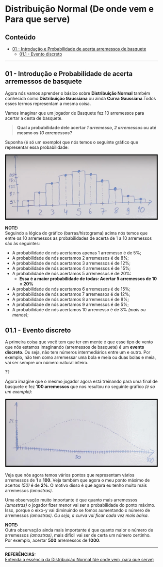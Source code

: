 # Distribuição Normal (De onde vem e Para que serve)

## Conteúdo

 - [01 - Introdução e Probabilidade de acerta arremessos de basquete](#01)
   - [01.1 - Evento discreto](#01-1)

---

<div id='01'></div>

## 01 - Introdução e Probabilidade de acerta arremessos de basquete

Agora nós vamos aprender o básico sobre **Distribuição Normal** também conhecida como **Distribuição Gaussiana** ou ainda **Curva Gaussiana**.Todos esses termos representam a mesma coisa.

Vamos imaginar que um jogador de Basquete fez 10 arremessos para acertar a cesta de basquete.

> **Qual a probabilidade dele acertar *1 arremesso*, *2 arremessos* ou até mesmo os *10 arremessos*?**

Suponha (é só um exemplo) que nós temos o seguinte gráfico que representar essa probabilidade:

![img](images/normal-distribution-01.png)  

**NOTE:**  
Seguindo a lógica do gráfico (barras/histograma) acima nós temos que entre os 10 arremessos as probabilidades de acerta de 1 a 10 arremessos são às seguintes:

 - A probabilidade de nós acertamos apenas 1 arremesso é de 5%;
 - A probabilidade de nós acertamos 2 arremessos é de 8%;
 - A probabilidade de nós acertamos 3 arremessos é de 12%;
 - A probabilidade de nós acertamos 4 arremessos é de 15%;
 - A probabilidade de nós acertamos 5 arremessos é de 20%:
   - **Essa é a maior probabilidade de todas: Acertar 5 arremessos de 10 = 20%**
 - A probabilidade de nós acertamos 6 arremessos é de 15%;
 - A probabilidade de nós acertamos 7 arremessos é de 12%;
 - A probabilidade de nós acertamos 8 arremessos é de 8%;
 - A probabilidade de nós acertamos 9 arremessos é de 5%;
 - A probabilidade de nós acertamos 10 arremesso é de 3% *(mais ou menos)*;

<div id="01-1"></div>

## 01.1 - Evento discreto

A primeira coisa que você tem que ter em mente é que esse tipo de vento que nós estamos imaginando (arremessos de basquete) é um **evento discreto**. Ou seja, não tem números intermediários entre um e outro. Por exemplo, não tem como arremessar uma bola e meia ou duas bolas e meia, vai ser sempre um número natural inteiro.

??

Agora imagine que o mesmo jogador agora está treinando para uma final de basquete e fez **100 arremessos** que nos resultou no seguinte gráfico *(é só um exemplo)*:

![img](images/normal-distribution-02.png)  

Veja que nós agora temos vários pontos que representam vários arremessos de **1** a **100**. Veja também que agora o meu ponto máximo de acertos *(50)* é de **2%**. O motivo disso é que agora eu tenho muito mais arremessos *(amostras)*.

Uma observação muito importante é que quanto mais arremessos *(amostras)* o jogador fizer menor vai ser a probabilidade do ponto máximo. Isso, porque o eixo-y vai diminuindo se fomos aumentando o número de arremessos *(amostras)*. *Ou seja, a curva vai ficar cada vez mais baixa*.

**NOTE:**  
Outra observação ainda mais importante é que quanto maior o número de arremessos *(amostras)*, mais difícil vai ser de certa um número certinho. Por exemplo, acertar **500** arremessos de **1000**.








---

**REFERÊNCIAS:**  
[Entenda a essência da Distribuição Normal (de onde vem, para que serve)](https://www.youtube.com/watch?v=OtDgQuDBgGk)
